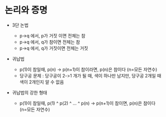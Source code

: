 
# 논리와 증명

+ 3단 논법
    + p->q 에서, p가 거짓 이면 전체는 참
    + p->q 에서, q가 참이면 전체는 참
    + p->q 에서, q가 거짓이면 전체는 거짓

+ 귀납법
    + p(1)이 참일때, p(n) -> p(n+1)이 참이라면, p(n)은 참이다 (n=모든 자연수)
    + 당구공 문제 : 당구공이 2->1 개가 될 때, 색이 하나만 남지만, 당구공 2개일 때 색이 2개인지 알 수 없음

+ 귀납법의 강한 형태
    + p(1)이 참일때, p(1) ^ p(2) ^ ... ^ p(n) -> p(n+1)이 참이면, p(n)은 참이다 (n=모든 자연수)